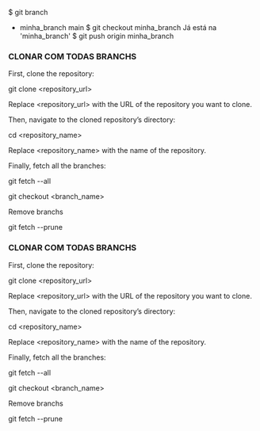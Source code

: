 $ git branch
* minha_branch
  main
$ git checkout minha_branch
Já está na 'minha_branch'
$ git push origin minha_branch


### CLONAR COM TODAS BRANCHS

First, clone the repository:

   git clone <repository_url>

Replace <repository_url> with the URL of the repository you want to clone.

Then, navigate to the cloned repository’s directory:

   cd <repository_name>

Replace <repository_name> with the name of the repository.

Finally, fetch all the branches:

   git fetch --all

   git checkout <branch_name>


   Remove branchs
   
   git fetch --prune

### CLONAR COM TODAS BRANCHS

First, clone the repository:

   git clone <repository_url>

Replace <repository_url> with the URL of the repository you want to clone.

Then, navigate to the cloned repository’s directory:

   cd <repository_name>

Replace <repository_name> with the name of the repository.

Finally, fetch all the branches:

   git fetch --all

   git checkout <branch_name>


   Remove branchs
   
   git fetch --prune
